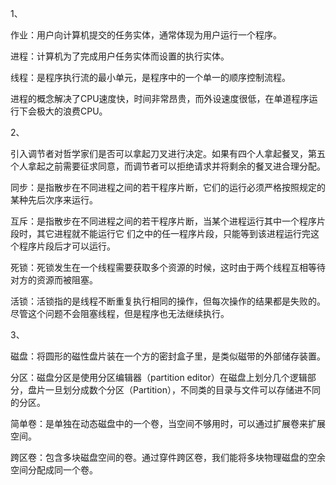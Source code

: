 1、

作业：用户向计算机提交的任务实体，通常体现为用户运行一个程序。

进程：计算机为了完成用户任务实体而设置的执行实体。

线程：是程序执行流的最小单元，是程序中的一个单一的顺序控制流程。

进程的概念解决了CPU速度快，时间非常昂贵，而外设速度很低，在单道程序运行下会极大的浪费CPU。

2、

引入调节者对哲学家们是否可以拿起刀叉进行决定。如果有四个人拿起餐叉，第五个人拿起之前需要征求同意，而调节者可以拒绝请求并将剩余的餐叉进合理分配。

同步：是指散步在不同进程之间的若干程序片断，它们的运行必须严格按照规定的 某种先后次序来运行。

互斥：是指散步在不同进程之间的若干程序片断，当某个进程运行其中一个程序片段时，其它进程就不能运行它 们之中的任一程序片段，只能等到该进程运行完这个程序片段后才可以运行。

死锁：死锁发生在一个线程需要获取多个资源的时候，这时由于两个线程互相等待对方的资源而被阻塞。

活锁：活锁指的是线程不断重复执行相同的操作，但每次操作的结果都是失败的。尽管这个问题不会阻塞线程，但是程序也无法继续执行。

3、

磁盘：将圆形的磁性盘片装在一个方的密封盒子里，是类似磁带的外部储存装置。

分区：磁盘分区是使用分区编辑器（partition editor）在磁盘上划分几个逻辑部分，盘片一旦划分成数个分区（Partition），不同类的目录与文件可以存储进不同的分区。

简单卷：是单独在动态磁盘中的一个卷，当空间不够用时，可以通过扩展卷来扩展空间。

跨区卷：包含多块磁盘空间的卷。通过穿件跨区卷，我们能将多块物理磁盘的空余空间分配成同一个卷。

